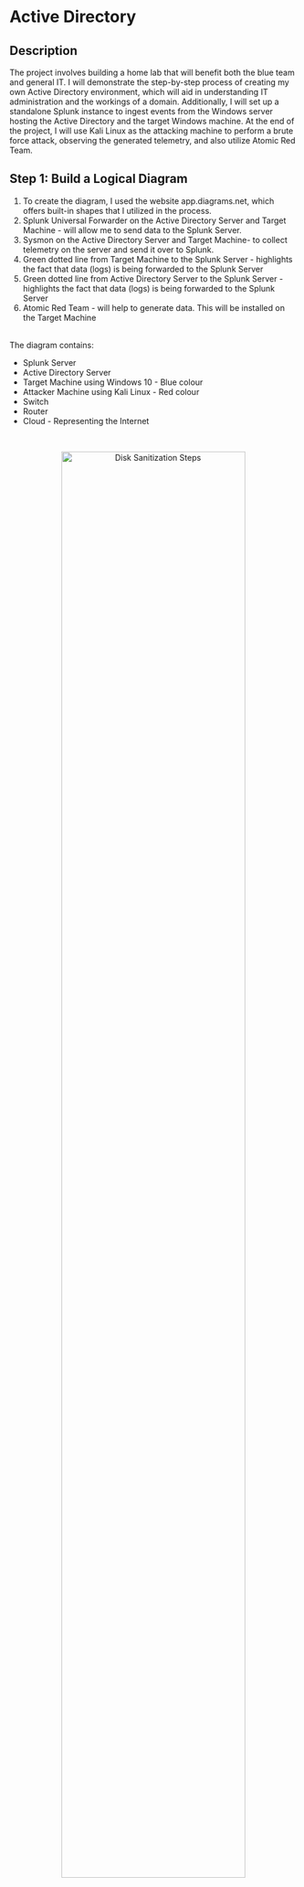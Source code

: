 # Active Directory

<h2>Description</h2>
The project involves building a home lab that will benefit both the blue team and general IT. I will demonstrate the step-by-step process of creating my own Active Directory environment, which will aid in understanding IT administration and the workings of a domain. Additionally, I will set up a standalone Splunk instance to ingest events from the Windows server hosting the Active Directory and the target Windows machine. At the end of the project, I will use Kali Linux as the attacking machine to perform a brute force attack, observing the generated telemetry, and also utilize Atomic Red Team.
<br />

<h2>Step 1: Build a Logical Diagram </h2>
<ol>
  <li>To create the diagram, I used the website app.diagrams.net, which offers built-in shapes that I utilized in the process.</li>
  <li>Splunk Universal Forwarder on the Active Directory Server and Target Machine - will allow me to send data to the Splunk Server.</li>
  <li>Sysmon on the Active Directory Server and Target Machine- to collect telemetry on the server and send it over to Splunk.</li>
  <li>Green dotted line from Target Machine to the Splunk Server - highlights the fact that data (logs) is being forwarded to the Splunk Server</li>
  <li>Green dotted line from Active Directory Server to the Splunk Server - highlights the fact that data (logs) is being forwarded to the Splunk Server</li>
  <li>Atomic Red Team - will help to generate data. This will be installed on the Target Machine</li>
</ol> <br /> 
The diagram contains:<br />
<ul>
  <li>Splunk Server</li>
  <li>Active Directory Server</li>
  <li>Target Machine using Windows 10 - Blue colour</li>
  <li>Attacker Machine using Kali Linux - Red colour</li>
  <li>Switch</li>
  <li>Router</li>
  <li>Cloud - Representing the Internet</li>
</ul>
<br />
<p align="center">
<img src="https://i.imgur.com/AO7JaMr.png" height="80%" width="80%" alt="Disk Sanitization Steps"/>
<br />
  
<h2>Step 2: Install Virtual Machines </h2>
- <b>Windows Server</b> <br>
- <b>Windows 10</b> <br>
- <b>Kali Linux</b> <br>
- <b>Splunk using Ubuntu Server</b> <br>

<h2>Step 3: Install & Configure Software </h2>
- <b>Sysmon</b> <br>
- <b>Splunk</b> <br>

<h2>Step 4: Configure Active Directory </h2>

<h2>Step 5: Generate Telemetry with Kali Linux & ART </h2>
- <b>Kali Linux</b> <br>
- <b>Sysmon</b> <br>
- <b>Install Atomic Red Team</b> <br>
